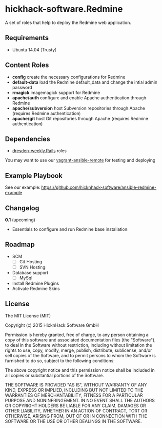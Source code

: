 hickhack-software.Redmine
====================

A set of roles that help to deploy the Redmine web application.

Requirements
------------

* Ubuntu 14.04 (Trusty)

Content Roles
-------------

* **config** create the necessary configurations for Redmine
* **default-data** load the Redmine default_data and change the intial admin password
* **rmagick** imagemagick support for Redmine
* **apache/auth** configure and enable Apache authentication through Redmine
* **apache/subversion** host Subversion repositories through Apache (requires Redmine authentication)
* **apache/git** host Git repositories through Apache (requires Redmine authentication)

Dependencies
------------

* [dresden-weekly.Rails](https://github.com/dresden-weekly/ansible-rails) roles

You may want to use our [vagrant-ansible-remote](https://github.com/dresden-weekly/vagrant-ansible-remote) for testing and deploying

Example Playbook
----------------

See our example: https://github.com/hicknhack-software/ansible-redmine-example

Changelog
---------

**0.1** (upcoming)

* Essentials to configure and run Redmine base installation

Roadmap
-------

* SCM
  * ☐ Git Hosting
  * ☐ SVN Hosting 
* Database support
  * ☐ MySql
* Install Redmine Plugins
* Activate Redmine Skins

License
-------

The MIT License (MIT)

Copyright (c) 2015 HicknHack Software GmbH

Permission is hereby granted, free of charge, to any person obtaining a copy
of this software and associated documentation files (the "Software"), to deal
in the Software without restriction, including without limitation the rights
to use, copy, modify, merge, publish, distribute, sublicense, and/or sell
copies of the Software, and to permit persons to whom the Software is
furnished to do so, subject to the following conditions:

The above copyright notice and this permission notice shall be included in all
copies or substantial portions of the Software.

THE SOFTWARE IS PROVIDED "AS IS", WITHOUT WARRANTY OF ANY KIND, EXPRESS OR
IMPLIED, INCLUDING BUT NOT LIMITED TO THE WARRANTIES OF MERCHANTABILITY,
FITNESS FOR A PARTICULAR PURPOSE AND NONINFRINGEMENT. IN NO EVENT SHALL THE
AUTHORS OR COPYRIGHT HOLDERS BE LIABLE FOR ANY CLAIM, DAMAGES OR OTHER
LIABILITY, WHETHER IN AN ACTION OF CONTRACT, TORT OR OTHERWISE, ARISING FROM,
OUT OF OR IN CONNECTION WITH THE SOFTWARE OR THE USE OR OTHER DEALINGS IN THE
SOFTWARE.
